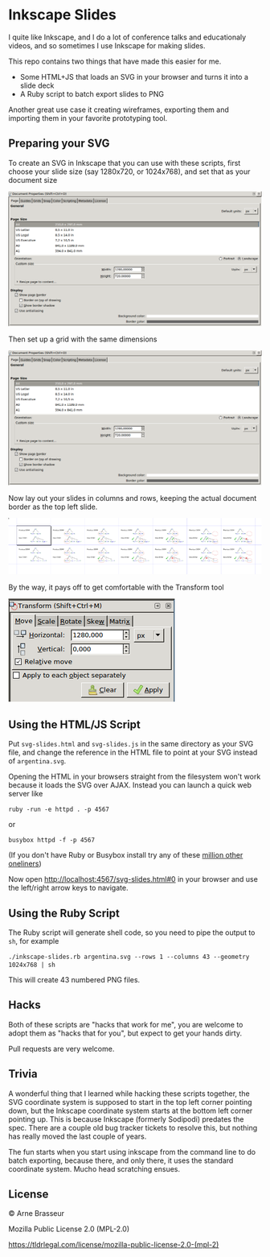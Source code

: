 # Inkscape Slides

I quite like Inkscape, and I do a lot of conference talks and educationaly
videos, and so sometimes I use Inkscape for making slides.

This repo contains two things that have made this easier for me.

* Some HTML+JS that loads an SVG in your browser and turns it into a slide deck
* A Ruby script to batch export slides to PNG

Another great use case it creating wireframes, exporting them and importing them
in your favorite prototyping tool.

## Preparing your SVG

To create an SVG in Inkscape that you can use with these scripts, first choose
your slide size (say 1280x720, or 1024x768), and set that as your document size

![](img/inkscape-doc-props1.png)

Then set up a grid with the same dimensions

![](img/inkscape-doc-props1.png)

Now lay out your slides in columns and rows, keeping the actual document border as the top left slide.

![](img/slide-layout.png)

By the way, it pays off to get comfortable with the Transform tool

![](img/inkscape-transform.png)

## Using the HTML/JS Script

Put `svg-slides.html` and `svg-slides.js` in the same directory as your SVG
file, and change the reference in the HTML file to point at your SVG instead of
`argentina.svg`.

Opening the HTML in your browsers straight from the filesystem won't work
because it loads the SVG over AJAX. Instead you can launch a quick web server
like

```
ruby -run -e httpd . -p 4567
```

or


```
busybox httpd -f -p 4567
```

(If you don't have Ruby or Busybox install try any of these
[million other oneliners](https://gist.github.com/willurd/5720255))

Now open
[http://localhost:4567/svg-slides.html#0](http://localhost:4567/svg-slides.html)
in your browser and use the left/right arrow keys to navigate.

## Using the Ruby Script

The Ruby script will generate shell code, so you need to pipe the output to `sh`, for example

```
./inkscape-slides.rb argentina.svg --rows 1 --columns 43 --geometry 1024x768 | sh
```

This will create 43 numbered PNG files.

## Hacks

Both of these scripts are "hacks that work for me", you are welcome to adopt
them as "hacks that for you", but expect to get your hands dirty.

Pull requests are very welcome.

## Trivia

A wonderful thing that I learned while hacking these scripts together, the SVG
coordinate system is supposed to start in the top left corner pointing down, but
the Inkscape coordinate system starts at the bottom left corner pointing up.
This is because Inkscape (formerly Sodipodi) predates the spec. There are a
couple old bug tracker tickets to resolve this, but nothing has really moved the
last couple of years.

The fun starts when you start using inkscape from the command line to do batch
exporting, because there, and only there, it uses the standard coordinate
system. Mucho head scratching ensues.

## License

&copy; Arne Brasseur

Mozilla Public License 2.0 (MPL-2.0)

https://tldrlegal.com/license/mozilla-public-license-2.0-(mpl-2)
